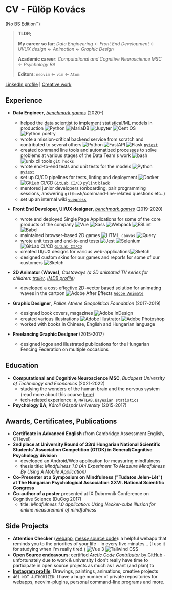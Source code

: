 # CV - Fülöp Kovács

(No BS Edition&trade;)

> **TLDR;**
>
> **My career so far**: _Data Engineering_ ← _Front End Development_ ← _UI/UX design_ ← _Animation_ ← _Graphic Design_
>
> **Academic career**: _Computational and Cognitive Neuroscience MSC_ ← _Psychology BA_
>
> **Editors**: `neovim` ← `vim` &larr; `Atom`

[LinkedIn profile](https://www.linkedin.com/in/fulop-kovacs/) | [Creative work](https://www.behance.net/gallery/132579721/Creative-Portfolio)

## Experience

- **Data Engineer**, [_benchmark.games_](https://www.benchmark.games/) (2020-)

  - helped the data scientist to implement statistical/ML models in production ![Python](https://img.shields.io/badge/Python-3776AB?style=flat&logo=python&logoColor=white) ![MariaDB](https://img.shields.io/badge/MariaDB-003545?style=flat&logo=mariadb&logoColor=white) ![Jupyter](https://img.shields.io/badge/Jupyter-F37626.svg?&style=flat&logo=Jupyter&logoColor=white) ![Cent OS](https://img.shields.io/badge/Cent%20OS-262577?style=flat&logo=CentOS&logoColor=white) ![`Python poetry`](https://python-poetry.org/)
  - wrote a mission-critical backend service from scratch and contributed to several others ![Python](https://img.shields.io/badge/Python-3776AB?style=flat&logo=python&logoColor=white) ![FastAPI](https://img.shields.io/badge/fastapi-109989?style=flat&logo=FASTAPI&logoColor=white) ![Flask](https://img.shields.io/badge/Flask-000000?style=flat&logo=flask&logoColor=white) [`pytest`](https://docs.pytest.org/en/6.2.x/)
  - created command line tools and automatized processes to solve problems at various stages of the Data Team's work ![bash](https://img.shields.io/badge/GNU%20Bash-4EAA25?style=flat&logo=GNU%20Bash&logoColor=white) ![unix cli tools](https://img.shields.io/badge/Shell_Script-121011?style=flat&logo=gnu-bash&logoColor=white) `git hooks`
  - wrote end-to-end tests and unit tests for the models ![Python](https://img.shields.io/badge/Python-3776AB?style=flat&logo=python&logoColor=white) [`pytest`](https://docs.pytest.org/en/6.2.x/)
  - set up CI/CD pipelines for tests, linting and deployment ![Docker](https://img.shields.io/badge/Docker-2CA5E0?style=flat&logo=docker&logoColor=white) ![GitLab CI/CD](https://img.shields.io/badge/GitLab-330F63?style=flat&logo=gitlab&logoColor=white) [`GitLab CI/CD`](https://docs.gitlab.com/ee/ci/) [`pylint`](https://pylint.org/) [`black`](https://github.com/psf/black)
  - mentored junior developers (onboarding, pair programming sessions, answering `git`/`bash`/command-line-related questions etc..)
  - set up an internal wiki [`vuepress`](https://vuepress.vuejs.org/)

- **Front End Developer, UI/UX designer**, [_benchmark.games_](https://www.benchmark.games/) (2019-2020)

  - wrote and deployed Single Page Applications for some of the core products of the company ![Vue](https://img.shields.io/badge/Vue.js-35495E?style=flat&logo=vuedotjs&logoColor=4FC08D) ![Sass](https://img.shields.io/badge/Sass-CC6699?style=flat&logo=sass&logoColor=white) ![Webpack](https://img.shields.io/badge/Webpack-8DD6F9?style=flat&logo=Webpack&logoColor=white) ![ESLint](https://img.shields.io/badge/eslint-3A33D1?style=flat&logo=eslint&logoColor=white) ![Babel](https://img.shields.io/badge/Babel-F9DC3E?style=flat&logo=babel&logoColor=white)
  - maintained browser-based 2D games ![HTML](https://img.shields.io/badge/HTML5-E34F26?style=flat&logo=html5&logoColor=white)` canvas` ![jQuery](https://img.shields.io/badge/jQuery-0769AD?style=flat&logo=jquery&logoColor=white)
  - wrote unit tests and end-to-end tests ![Jest](https://img.shields.io/badge/Jest-C21325?style=flat&logo=jest&logoColor=white) ![Selenium](https://img.shields.io/badge/Selenium-43B02A?style=flat&logo=Selenium&logoColor=white) ![GitLab CI/CD](https://img.shields.io/badge/GitLab-330F63?style=flat&logo=gitlab&logoColor=white) [`GitLab CI/CD`](https://docs.gitlab.com/ee/ci/)
  - created UI/UX designs for various web-applications![Sketch](https://img.shields.io/badge/Sketch-FFB387?style=flat&logo=sketch&logoColor=black)
  - designed custom skins for our games and reports for some of our customers ![Sketch](https://img.shields.io/badge/Sketch-FFB387?style=flat&logo=sketch&logoColor=black)

- **2D Animator (Waves)**, _Castaways (a 2D animated TV series for children: [trailer](https://www.youtube.com/watch?v=KAigE9QSL0s), [IMDB profile](https://www.imdb.com/title/tt6451356))_

  - developed a cost-effective 2D-vector based solution for animating waves in the cartoon ![Adobe After Effects](https://img.shields.io/badge/Adobe-After%20Effects-CF96FD?style=flat&logo=Adobe-After-Effects&labelColor=393665&logoWidth=15) [`Adobe Animate`](https://www.adobe.com/products/animate.html)

- **Graphic Designer**, _Pallas Athene Geopolitical Foundation_ (2017-2019)

  - designed book covers, magazines ![Adobe InDesign](https://img.shields.io/badge/Adobe%20InDesign-FF3366?style=flat&logo=Adobe%20InDesign&logoColor=white)
  - created various illustrations ![Adobe Illustrator](https://img.shields.io/badge/Adobe%20Illustrator-FF9A00?style=flat&logo=adobe%20illustrator&logoColor=white) ![Adobe Photoshop](https://img.shields.io/badge/Adobe-Photoshop-31A8FF?style=flat&logo=Adobe-Photoshop&labelColor=0a446b&logoWidth=15)
  - worked with books in Chinese, English and Hungarian language

- **Freelancing Graphic Designer** (2015-2017)

  - designed logos and illustrated publications for the Hungarian Fencing Federation on multiple occasions

## Education

- **Computational and Cognitive Neuroscience MSC**, _Budapest University of Technology and Economics_ (2021-2022)
  - studying the wonders of the human brain and the nervous system (read more about this course [here](http://www.cogsci.bme.hu/~ktkuser/master_CogSci_eng/))
  - tech-related experience: `R`, `MATLAB`, `Bayesian statistics`
- **Psychology BA**, _Károli Gáspár University_ (2015-2017)

## Awards, Certificates, Publications

- **Certificate in Advanced English** (from Cambridge Assessment English, C1 level)
- **2nd place at University Round of 33rd Hungarian National Scientific Students' Association Competition (OTDK) in General/Cognitive Psychology division**
  - developed an Android/Web application for measuring mindfulness
  - thesis title: _Mindfulness 1.0 (An Experiment To Measure Mindfulness By Using A Mobile Application)_
- **Co-Presenter at a Symposium on Mindfulness ("Tudatos Jelen-Lét") at The Hungarian Psychological Association XXVI. National Scientific Congress**
- **Co-author of a poster** presented at IX Dubrovnik Conference on Cognitive Science (DuCog 2017)
  - title: _Mindfulness 1.0 application: Using Necker-cube illusion for online measurement of mindfulness_

## Side Projects

- **Attention Checker** ([webapp](https://fulopkovacs.gitlab.io/attention-check/), [messy source code](https://gitlab.com/fulopkovacs/attention-check)): a helpful webapp that reminds you to the priorities of your life - in every five minutes... (I use it for studying when I'm really tired.) ![Vue 3](https://img.shields.io/badge/Vue.js-35495E?style=flat&logo=vuedotjs&logoColor=4FC08D) ![Tailwind CSS](https://img.shields.io/badge/Tailwind_CSS-38B2AC?style=flat&logo=tailwind-css&logoColor=white)
- **Open Source endeavours**: certified [_Arctic Code Contributor_ by GitHub](https://github.com/fulopkovacs) - unfortunately due to work & university I don't really have time to participate in open source projects as much as I want (and plan) to
- [**Instagram profile**](https://www.instagram.com/fulopkovacs/): Drawings, paintings, animations, creative projects
- `401 NOT AUTHORIZED`: I have a huge number of private repositories for webapps, neovim-plugins, personal command-line programs and more.
